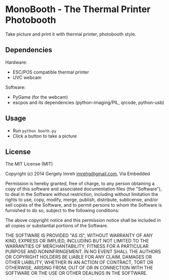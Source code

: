 # MonoBooth - The Thermal Printer Photobooth

Take picture and print it with thermal printer, photobooth style.

## Dependencies

Hardware:

* ESC/POS compatible thermal printer
* UVC webcam

Software:

* PyGame (for the webcam)
* escpos and its dependencies (python-imaging/PIL, qrcode, python-usb)

## Usage

* Run `python booth.py`
* Click a button to take a picture

## License

The MIT License (MIT)

Copyright (c) 2014 Gergely Imreh <imrehg@gmail.com>, Via Embedded

Permission is hereby granted, free of charge, to any person obtaining a copy
of this software and associated documentation files (the "Software"), to deal
in the Software without restriction, including without limitation the rights
to use, copy, modify, merge, publish, distribute, sublicense, and/or sell
copies of the Software, and to permit persons to whom the Software is
furnished to do so, subject to the following conditions:

The above copyright notice and this permission notice shall be included in
all copies or substantial portions of the Software.

THE SOFTWARE IS PROVIDED "AS IS", WITHOUT WARRANTY OF ANY KIND, EXPRESS OR
IMPLIED, INCLUDING BUT NOT LIMITED TO THE WARRANTIES OF MERCHANTABILITY,
FITNESS FOR A PARTICULAR PURPOSE AND NONINFRINGEMENT. IN NO EVENT SHALL THE
AUTHORS OR COPYRIGHT HOLDERS BE LIABLE FOR ANY CLAIM, DAMAGES OR OTHER
LIABILITY, WHETHER IN AN ACTION OF CONTRACT, TORT OR OTHERWISE, ARISING FROM,
OUT OF OR IN CONNECTION WITH THE SOFTWARE OR THE USE OR OTHER DEALINGS IN
THE SOFTWARE.
